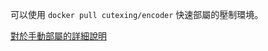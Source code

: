 可以使用 `docker pull cutexing/encoder` 快速部屬的壓制環境。

[對於手動部屬的詳細說明](https://blog.cutexing.com/2025/03/20/linux-%e5%a3%93%e7%89%87%e7%92%b0%e5%a2%83%e5%bb%ba%e7%ab%8b%e6%8c%87%e5%8d%97/)
